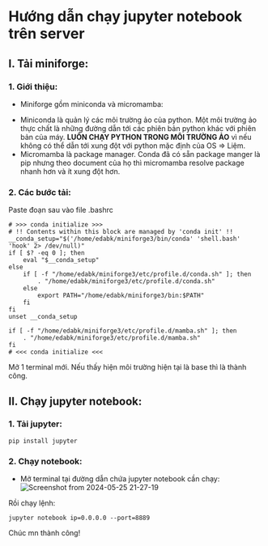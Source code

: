 # Hướng dẫn chạy jupyter notebook trên server
## I. Tải miniforge:
### 1. Giới thiệu:
- Miniforge gồm miniconda và micromamba:
+ Miniconda là quản lý các môi trường ảo của python. Một môi trường ảo thực chất là những đường dẫn tới các phiên bản python khác với phiên bản của máy. **LUÔN CHẠY PYTHON TRONG MÔI TRƯỜNG ẢO** vì nếu không có thể dẫn tới xung đột với python mặc định của OS => Liệm.
+ Micromamba là package manager. Conda đã có sẵn package manger là pip nhưng theo document của họ thì micromamba resolve package nhanh hơn và ít xung đột hơn.
### 2. Các bước tải:
Paste đoạn sau vào file .bashrc
```
# >>> conda initialize >>>
# !! Contents within this block are managed by 'conda init' !!
__conda_setup="$('/home/edabk/miniforge3/bin/conda' 'shell.bash' 'hook' 2> /dev/null)"
if [ $? -eq 0 ]; then
    eval "$__conda_setup"
else
    if [ -f "/home/edabk/miniforge3/etc/profile.d/conda.sh" ]; then
        . "/home/edabk/miniforge3/etc/profile.d/conda.sh"
    else
        export PATH="/home/edabk/miniforge3/bin:$PATH"
    fi
fi
unset __conda_setup

if [ -f "/home/edabk/miniforge3/etc/profile.d/mamba.sh" ]; then
    . "/home/edabk/miniforge3/etc/profile.d/mamba.sh"
fi
# <<< conda initialize <<<
```
Mở 1 terminal mới. Nếu thấy hiện môi trường hiện tại là base thì là thành công.
## II. Chạy jupyter notebook:
### 1. Tải jupyter:
```
pip install jupyter
```
### 2. Chạy notebook: 
- Mở terminal tại đường dẫn chứa jupyter notebook cần chạy:
![Screenshot from 2024-05-25 21-27-19](https://github.com/cern143/edabk_SoC_doc/assets/70802909/9b8832ec-6bdd-46a9-952d-592d783e5fd2)

Rồi chạy lệnh:
```
jupyter notebook ip=0.0.0.0 --port=8889
```
Chúc mn thành công!
  

